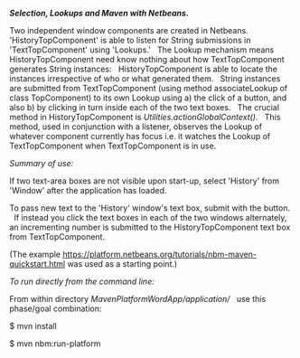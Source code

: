 **_Selection, Lookups and Maven with Netbeans._**

Two independent window components are created in Netbeans.  &nbsp; 'HistoryTopComponent' is able to listen for String submissions in 'TextTopComponent' using 'Lookups.'  &nbsp; The Lookup mechanism means HistoryTopComponent need know nothing about how TextTopComponent generates String instances: &nbsp; HistoryTopComponent is able to locate the instances irrespective of who or what generated them. &nbsp; String instances are submitted from TextTopComponent (using method associateLookup of class TopComponent) to its own Lookup using a) the click of a button, and also b) by clicking in turn inside each of the two text boxes. &nbsp; The crucial method in HistoryTopComponent is _Utilities.actionGlobalContext()_. &nbsp; This method, used in conjunction with a listener, observes the Lookup of whatever component currently has focus i.e. it watches the Lookup of TextTopComponent when TextTopComponent is in use.

_Summary of use:_

If two text-area boxes are not visible upon start-up, select 'History' from 'Window' after the application has loaded.

To pass new text to the 'History' window's text box, submit with the button. &nbsp; If instead you click the text boxes in each of the two windows alternately, an incrementing number is submitted to the HistoryTopComponent text box from TextTopComponent.

(The example https://platform.netbeans.org/tutorials/nbm-maven-quickstart.html was used as a starting point.)

_To run directly from the command line:_

From within directory _MavenPlatformWordApp/application/_ &nbsp; use this phase/goal combination:

$ mvn install

$ mvn nbm:run-platform


